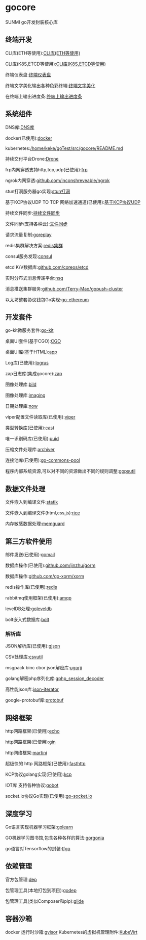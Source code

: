 # gocore
SUNMI go开发封装核心库 

## 终端开发

CLI库(ETH等使用):[CLI库(ETH等使用)](github.com/urfave/cli)

CLI库(K8S,ETCD等使用):[CLI库(K8S,ETCD等使用)](github.com/spf13/cobra)

终端仪表盘:[终端仪表盘](github.com/gizak/termui)

终端文字美化输出各种色彩终端:[终端文字美化](github.com/fatih/color)

在终端上输出进度条:[终端上输出进度条](github.com/schollz/progressbar)


## 系统组件

DNS库:[DNS库](github.com/miekg/dns)

docker(已使用):[docker](github.com/moby/moby)

kubernetes:[/home/keke/goTest/src/gocore/README.md](github.com/kubernetes/kubernetes)

持续交付平台Drone:[Drone](github.com/drone/drone)

frp内网穿透支持http,tcp,udp(已使用):[frp](github.com/fatedier/frp)

ngrok内网穿透:[github.com/inconshreveable/ngrok ](github.com/inconshreveable/ngrok)

stun打洞服务器go实现:[stun打洞](github.com/ccding/go-stun)

基于KCP协议UDP TO TCP 网络加速通道(已使用):[基于KCP协议UDP](github.com/xtaci/kcptun )

持续文件同步:[持续文件同步](github.com/syncthing/syncthing)

文件同步(支持各种云):[文件同步](github.com/ncw/rclone)

请求流量复制:[goreplay](github.com/buger/goreplay)

redis集群解决方案:[redis集群](github.com/CodisLabs/codis)

consul服务发现:[consul](www.consul.io)

etcd K/V数据库:[github.com/coreos/etcd](github.com/coreos/etcd)

实时分布式消息传递平台:[nsq](nsq.io)

消息推送集群服务:[github.com/Terry-Mao/gopush-cluster ](github.com/Terry-Mao/gopush-cluster)

以太坊整套协议钱包Go实现:[go-ethereum](github.com/ethereum/go-ethereum)


## 开发套件

go-kit微服务套件:[go-kit](github.com/go-kit/kit)

桌面UI套件(基于CGO):[CGO](github.com/andlabs/ui)

桌面UI库(基于HTML):[app](github.com/murlokswarm/app)

Log库(已使用):[logrus](github.com/Sirupsen/logrus)

zap日志库(集成gocore):[zap](github.com/uber-go/zap)

图像处理库:[bild](github.com/anthonynsimon/bild)

图像处理库:[imaging](github.com/disintegration/imaging)

日期处理库:[now](github.com/jinzhu/now)

viper配置文件读取库(已使用):[viper](github.com/spf13/viper)

类型转换库(已使用):[cast](github.com/spf13/cast)

唯一识别码库(已使用):[uuid](github.com/satori/go.uuid)

压缩文件处理库:[archiver](github.com/mholt/archiver)

连接池库(已使用):[go-commons-pool ](github.com/jolestar/go-commons-pool)

程序内部系统资源,可以对不同的资源做出不同的规则调整:[gopsutil](github.com/shirou/gopsutil)


## 数据文件处理

文件嵌入到编译文件:[statik](github.com/rakyll/statik)

文件嵌入到编译文件(html,css,js):[rice](github.com/GeertJohan/go.rice)

内存敏感数据处理:[memguard](github.com/awnumar/memguard)


## 第三方软件使用

邮件发送(已使用):[gomail](github.com/go-gomail/gomail)

数据库操作(已使用):[github.com/jinzhu/gorm](github.com/jinzhu/gorm)

数据库操作:[github.com/go-xorm/xorm ](github.com/go-xorm/xorm )

redis操作库(已使用):[redis](gopkg.in/redis.v5)

rabbitmq使用框架(已使用):[amqp](github.com/streadway/amqp)

levelDB处理:[goleveldb ](https://github.com/syndtr/goleveldb )

bolt嵌入式数据库:[bolt](github.com/boltdb/bolt)



### 解析库
JSON解析库(已使用):[gjson](github.com/tidwall/gjson)

CSV处理库:[csvutil](github.com/jszwec/csvutil)

msgpack binc  cbor json解密库:[ugorji](github.com/ugorji/go)

golang解密php序列化库:[gphp_session_decoder](github.com/yvasiyarov/php_session_decoder )

高性能json库:[json-iterator](github.com/json-iterator/go)

google-protobuf库:[protobuf ](github.com/golang/protobuf )


## 网络框架
http网路框架(已使用):[echo](github.com/labstack/echo)

http网路框架(已使用):[gin](github.com/gin-gonic/gin)

http网络框架:[martini](https://github.com/go-martini/martini)

超级快的 http 网路框架(已使用):[fasthttp](github.com/valyala/fasthttp)

KCP协议golang实现(已使用):[kcp](github.com/xtaci/kcp-go)

IOT库 支持各种协议:[gobot](github.com/hybridgroup/gobot)

socket.io协议Go实现(已使用):[go-socket.io](github.com/googollee/go-socket.io)


## 深度学习
Go语言实现机器学习框架:[golearn](github.com/sjwhitworth/golearn )

GO机器学习图书馆,包含各种各样的算法:[gorgonia](github.com/gorgonia/gorgonia)

go语言对Tensorflow的封装:[tfgo](github.com/galeone/tfgo )


## 依赖管理
官方包管理:[dep](github.com/golang/dep )

包管理工具(本地打包到项目):[godep](github.com/tools/godep )

包管理工具(类似Composer和pip):[glide](github.com/Masterminds/glide )

## 容器沙箱
docker 运行时沙箱:[gvisor](https://github.com/google/gvisor)
Kubernetes的虚拟机管理附件:[KubeVirt](https://github.com/kubevirt/kubevirt)